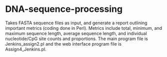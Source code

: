 # DNA-sequence-processing
Takes FASTA sequence files as input, and generate a report outlining important metrics (coding done in Perl). Metrics include total, minimum, and maximum sequence length, average sequence length, and individual nucleotide/CpG site counts and proportions. The main program file is Jenkins_assign2.pl and the web interface program file is Assign4_Jenkins.pl.
